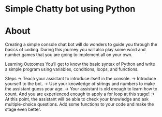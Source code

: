 # Simple Chatty bot using Python

# About
Creating a simple console chat bot will do wonders to guide you through the basics of coding. During this journey you will also play some word and number games that you are going to implement all on your own.

Learning Outcomes
You’ll get to know the basic syntax of Python and write a simple program using variables, conditions, loops, and functions.

Steps
-> Teach your assistant to introduce itself in the console.
-> Introduce yourself to the bot.
-> Use your knowledge of strings and numbers to make the assistant guess your age.
-> Your assistant is old enough to learn how to count. And you are experienced enough to apply a for loop at this stage!
-> At this point, the assistant will be able to check your knowledge and ask multiple-choice questions. Add some functions to your code and make the stage even better.
